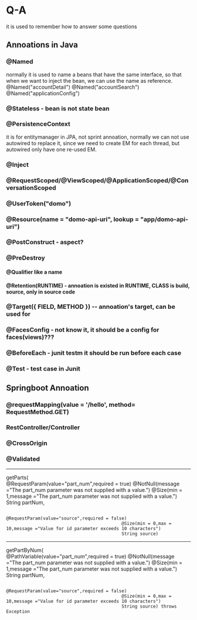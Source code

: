 # Q-A
it is used to remember how to answer some questions

## Annoations in Java
### @Named 
 normally it is used to name a beans that have the same interface, so that when we want to inject the bean, we can use the name as reference.
@Named("accountDetail")
@Named("accountSearch")
@Named("applicationConfig")
### @Stateless - bean is not state bean
### @PersistenceContext 
it is for entitymanager in JPA, not sprint annoation, normally we can not use autowired to replace it, since we need to create EM for each thread, but autowired only have one re-used EM.
### @Inject
### @RequestScoped/@ViewScoped/@ApplicationScoped/@ConversationScoped

### @UserToken("domo")
### @Resource(name = "domo-api-uri", lookup = "app/domo-api-uri")


### @PostConstruct - aspect?
### @PreDestroy

#### @Qualifier like a name
#### @Retention(RUNTIME) - annoation is existed in RUNTIME, CLASS is build, source, only in source code
### @Target({ FIELD, METHOD }) -- annoation's target, can be used for

### @FacesConfig - not know it, it should be a config for faces(views)???

### @BeforeEach - junit testm it should be run before each case
### @Test - test case in Junit

## Springboot Annoation
### @requestMapping(value = '/hello', method= RequestMethod.GET)
### RestController/Controller
### @CrossOrigin
### @Validated
---
getParts(			
												@RequestParam(value="part_num",required = true)
												@NotNull(message ="The part_num parameter was not supplied with a value.")
												@Size(min = 1,message ="The part_num parameter was not supplied with a value.")
												String partNum,
												
												@RequestParam(value="source",required = false) 
												@Size(min = 0,max = 10,message ="Value for id parameter exceeds 10 characters")
												String source)
---
getPartByNum(			
												@PathVariable(value="part_num",required = true)
												@NotNull(message ="The part_num parameter was not supplied with a value.")
												@Size(min = 1,message ="The part_num parameter was not supplied with a value.")
												String partNum,
												
												@RequestParam(value="source",required = false) 
												@Size(min = 0,max = 10,message ="Value for id parameter exceeds 10 characters")
												String source) throws Exception
